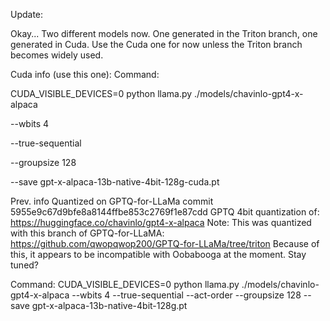 Update: 

Okay... Two different models now. One generated in the Triton branch, one generated in Cuda. Use the Cuda one for now unless the Triton branch becomes widely used.

Cuda info (use this one):
Command: 

CUDA_VISIBLE_DEVICES=0 python llama.py ./models/chavinlo-gpt4-x-alpaca

--wbits 4 

--true-sequential 

--groupsize 128 

--save gpt-x-alpaca-13b-native-4bit-128g-cuda.pt


Prev. info
Quantized on GPTQ-for-LLaMa commit 5955e9c67d9bfe8a8144ffbe853c2769f1e87cdd
GPTQ 4bit quantization of: https://huggingface.co/chavinlo/gpt4-x-alpaca
Note: This was quantized with this branch of GPTQ-for-LLaMA: https://github.com/qwopqwop200/GPTQ-for-LLaMa/tree/triton
Because of this, it appears to be incompatible with Oobabooga at the moment. Stay tuned?

Command: 
CUDA_VISIBLE_DEVICES=0 python llama.py ./models/chavinlo-gpt4-x-alpaca
--wbits 4 
--true-sequential 
--act-order 
--groupsize 128 
--save gpt-x-alpaca-13b-native-4bit-128g.pt
